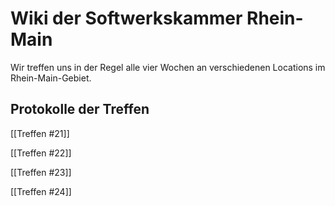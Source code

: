 Wiki der Softwerkskammer Rhein-Main
=======================

Wir treffen uns in der Regel alle vier Wochen an verschiedenen Locations im Rhein-Main-Gebiet.

Protokolle der Treffen
------------------------------

[[Treffen #21]]

[[Treffen #22]]

[[Treffen #23]]

[[Treffen #24]]